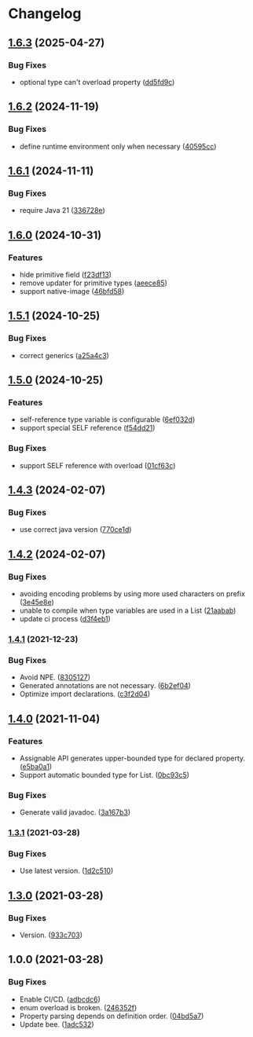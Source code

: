 # Changelog

## [1.6.3](https://github.com/teletha/icymanipulator/compare/v1.6.2...1.6.3) (2025-04-27)


### Bug Fixes

* optional type can't overload property ([dd5fd9c](https://github.com/teletha/icymanipulator/commit/dd5fd9c54b3168ee3bf1f32ef7df9fba8b146473))

## [1.6.2](https://github.com/teletha/icymanipulator/compare/v1.6.1...v1.6.2) (2024-11-19)


### Bug Fixes

* define runtime environment only when necessary ([40595cc](https://github.com/teletha/icymanipulator/commit/40595cc8af9a08762f212d2f16ce608f8733a5ce))

## [1.6.1](https://github.com/teletha/icymanipulator/compare/v1.6.0...v1.6.1) (2024-11-11)


### Bug Fixes

* require Java 21 ([336728e](https://github.com/teletha/icymanipulator/commit/336728e44049aad345422922beaba4dae3710ca6))

## [1.6.0](https://github.com/teletha/icymanipulator/compare/v1.5.1...v1.6.0) (2024-10-31)


### Features

* hide primitive field ([f23df13](https://github.com/teletha/icymanipulator/commit/f23df137d4c7b14d005b43fe4bd322d0e56c7078))
* remove updater for primitive types ([aeece85](https://github.com/teletha/icymanipulator/commit/aeece8503f41acbb8d973ed67bcf0942ebf03462))
* support native-image ([46bfd58](https://github.com/teletha/icymanipulator/commit/46bfd588e9c1c913904d22e8018a24f2e28531e0))

## [1.5.1](https://github.com/teletha/icymanipulator/compare/v1.5.0...v1.5.1) (2024-10-25)


### Bug Fixes

* correct generics ([a25a4c3](https://github.com/teletha/icymanipulator/commit/a25a4c378f164ae24dffb0d66a075598408b46be))

## [1.5.0](https://github.com/teletha/icymanipulator/compare/v1.4.3...v1.5.0) (2024-10-25)


### Features

* self-reference type variable is configurable ([6ef032d](https://github.com/teletha/icymanipulator/commit/6ef032de0fbed58ec996d584563cfa5ef6cbb67f))
* support special SELF reference ([f54dd21](https://github.com/teletha/icymanipulator/commit/f54dd214abc82d1f65ca92dccdf744f5eb449379))


### Bug Fixes

* support SELF reference with overload ([01cf63c](https://github.com/teletha/icymanipulator/commit/01cf63cef81c83a6676f655569371f150a9ac18b))

## [1.4.3](https://github.com/teletha/icymanipulator/compare/v1.4.2...v1.4.3) (2024-02-07)


### Bug Fixes

* use correct java version ([770ce1d](https://github.com/teletha/icymanipulator/commit/770ce1d8e90aad6429e1a672959755007930c50b))

## [1.4.2](https://github.com/teletha/icymanipulator/compare/v1.4.1...v1.4.2) (2024-02-07)


### Bug Fixes

* avoiding encoding problems by using more used characters on prefix ([3e45e8e](https://github.com/teletha/icymanipulator/commit/3e45e8e95b328c0685a864c26b1f5e38d98b5b6e))
* unable to compile when type variables are used in a List ([21aabab](https://github.com/teletha/icymanipulator/commit/21aababcb6fdd5d80c7638a730736a1d5e8eddf2))
* update ci process ([d3f4eb1](https://github.com/teletha/icymanipulator/commit/d3f4eb193cb18658fa9f3dfbcbd3a010bd6c6ad5))

### [1.4.1](https://www.github.com/teletha/icymanipulator/compare/v1.4.0...v1.4.1) (2021-12-23)


### Bug Fixes

* Avoid NPE. ([8305127](https://www.github.com/teletha/icymanipulator/commit/83051278232277a2eb3cb2fe51805d46984932a8))
* Generated annotations are not necessary. ([6b2ef04](https://www.github.com/teletha/icymanipulator/commit/6b2ef04a8c555822d7c7f3b0bc42eb99020fc2d1))
* Optimize import declarations. ([c3f2d04](https://www.github.com/teletha/icymanipulator/commit/c3f2d04bb3cda15758a15109f64c2e5e6d5faab7))

## [1.4.0](https://www.github.com/Teletha/icymanipulator/compare/v1.3.1...v1.4.0) (2021-11-04)


### Features

* Assignable API generates upper-bounded type for declared property. ([e5ba0a1](https://www.github.com/Teletha/icymanipulator/commit/e5ba0a1e9a89b1b0f4ce97163402ac6680b05825))
* Support automatic bounded type for List. ([0bc93c5](https://www.github.com/Teletha/icymanipulator/commit/0bc93c5fc22626ea435ca2c40b8aa54bf8c73d87))


### Bug Fixes

* Generate valid javadoc. ([3a167b3](https://www.github.com/Teletha/icymanipulator/commit/3a167b37ab0d17cb77ef594e34b413b5f048be29))

### [1.3.1](https://www.github.com/Teletha/icymanipulator/compare/v1.3.0...v1.3.1) (2021-03-28)


### Bug Fixes

* Use latest version. ([1d2c510](https://www.github.com/Teletha/icymanipulator/commit/1d2c510a6e12a7545e60bc7c38aeb08b0765fcbe))

## [1.3.0](https://www.github.com/Teletha/icymanipulator/compare/v1.0.0...v1.3.0) (2021-03-28)


### Bug Fixes

* Version. ([933c703](https://www.github.com/Teletha/icymanipulator/commit/933c7037d36ba7563c8b4bddfa5b5990df4c3f92))

## 1.0.0 (2021-03-28)


### Bug Fixes

* Enable CI/CD. ([adbcdc6](https://www.github.com/Teletha/icymanipulator/commit/adbcdc6d3a369d4b0cf9b5dc506bf6c039e97337))
* enum overload is broken. ([246352f](https://www.github.com/Teletha/icymanipulator/commit/246352f888c7ecec3baa592d0c2cd1052fcf4c76))
* Property parsing depends on definition order. ([04bd5a7](https://www.github.com/Teletha/icymanipulator/commit/04bd5a758b4759cb0c6b54c78764d230fd477241))
* Update bee. ([1adc532](https://www.github.com/Teletha/icymanipulator/commit/1adc5326b277a69fd216a28bb47c01cea3e72b58))
